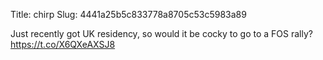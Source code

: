 Title: chirp
Slug: 4441a25b5c833778a8705c53c5983a89

Just recently got UK residency, so would it be cocky to go to a FOS rally? <a href="https://t.co/X6QXeAXSJ8">https://t.co/X6QXeAXSJ8</a>

